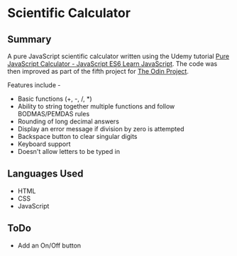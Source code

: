 # Scientific Calculator

## Summary
A pure JavaScript scientific calculator written using the Udemy tutorial  [Pure JavaScript Calculator - JavaScript ES6 Learn JavaScript](https://www.udemy.com/course/javascript-code-exercise/). The code was then improved as part of the fifth project for [The Odin Project](https://www.theodinproject.com). 

Features include -
* Basic functions (+, -, /, *)
* Ability to string together multiple functions and follow BODMAS/PEMDAS rules
* Rounding of long decimal answers
* Display an error message if division by zero is attempted
* Backspace button to clear singular digits
* Keyboard support
* Doesn't allow letters to be typed in

## Languages Used
- HTML
- CSS
- JavaScript

## ToDo
- Add an On/Off button
